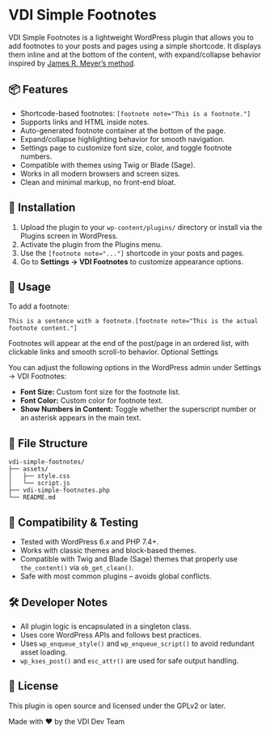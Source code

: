 # VDI Simple Footnotes

VDI Simple Footnotes is a lightweight WordPress plugin that allows you to add footnotes to your posts and pages using a simple shortcode. It displays them inline and at the bottom of the content, with expand/collapse behavior inspired by [James R. Meyer’s method](https://www.jamesrmeyer.com/otherstuff/easy-footnotes-for-web-pages).

## 📦 Features

- Shortcode-based footnotes: `[footnote note="This is a footnote."]`
- Supports links and HTML inside notes.
- Auto-generated footnote container at the bottom of the page.
- Expand/collapse highlighting behavior for smooth navigation.
- Settings page to customize font size, color, and toggle footnote numbers.
- Compatible with themes using Twig or Blade (Sage).
- Works in all modern browsers and screen sizes.
- Clean and minimal markup, no front-end bloat.

## 🚀 Installation

1. Upload the plugin to your `wp-content/plugins/` directory or install via the Plugins screen in WordPress.
2. Activate the plugin from the Plugins menu.
3. Use the `[footnote note="..."]` shortcode in your posts and pages.
4. Go to **Settings → VDI Footnotes** to customize appearance options.

## 🧩 Usage

To add a footnote:

```wordpress
This is a sentence with a footnote.[footnote note="This is the actual footnote content."]
```

Footnotes will appear at the end of the post/page in an ordered list, with clickable links and smooth scroll-to behavior.
Optional Settings

You can adjust the following options in the WordPress admin under Settings → VDI Footnotes:

- **Font Size:** Custom font size for the footnote list.
- **Font Color:** Custom color for footnote text.
- **Show Numbers in Content:** Toggle whether the superscript number or an asterisk appears in the main text.

## 📁 File Structure

```plaintext
vdi-simple-footnotes/
├── assets/
│   ├── style.css
│   └── script.js
├── vdi-simple-footnotes.php
└── README.md
```

## 🧪 Compatibility & Testing

- Tested with WordPress 6.x and PHP 7.4+.
- Works with classic themes and block-based themes.
- Compatible with Twig and Blade (Sage) themes that properly use `the_content()` via `ob_get_clean()`.
- Safe with most common plugins – avoids global conflicts.

## 🛠 Developer Notes

- All plugin logic is encapsulated in a singleton class.
- Uses core WordPress APIs and follows best practices.
- Uses `wp_enqueue_style()` and `wp_enqueue_script()` to avoid redundant asset loading.
- `wp_kses_post()` and `esc_attr()` are used for safe output handling.

## 📜 License

This plugin is open source and licensed under the GPLv2 or later.

Made with ❤️ by the VDI Dev Team
